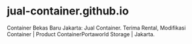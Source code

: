 # jual-container.github.io
Container Bekas Baru Jakarta: Jual Container. Terima Rental, Modifikasi Container | Product ContainerPortaworld Storage | Jakarta.

